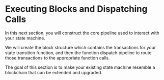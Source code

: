 # Executing Blocks and Dispatching Calls

In this next section, you will construct the core pipeline used to interact with your state machine.

We will create the block structure which contains the transactions for your state transition function, and then the function dispatch pipeline to route those transactions to the appropriate function calls.

The goal of this section is to make your existing state machine resemble a blockchain that can be extended and upgraded.

